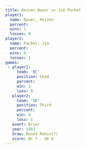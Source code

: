 ```yaml
---
title: Keiven Bauer vs Jim Packet
player1:             
  name: Bauer, Keiven
  percent:           
  wins: 1            
  losses: 0          
player2:             
  name: Packet, Jim  
  percent:           
  wins: 0            
  losses: 1          
games:
 - player1:        
     team: 'BC'    
     position: Lead
     percent:      
     win: 1        
     loss: 0       
   player2:         
     team: 'SK'     
     position: Third
     percent:       
     win: 0         
     loss: 1        
   event: Brier        
   year: 1983          
   draw: Round Robin(7)
   score: BC 7 - SK 6  
---
```

